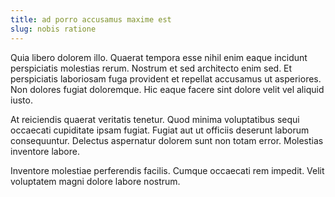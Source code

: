 ```yaml
---
title: ad porro accusamus maxime est
slug: nobis ratione
---
```


Quia libero dolorem illo. Quaerat tempora esse nihil enim eaque incidunt perspiciatis molestias rerum. Nostrum et sed architecto enim sed. Et perspiciatis laboriosam fuga provident et repellat accusamus ut asperiores. Non dolores fugiat doloremque. Hic eaque facere sint dolore velit vel aliquid iusto.

At reiciendis quaerat veritatis tenetur. Quod minima voluptatibus sequi occaecati cupiditate ipsam fugiat. Fugiat aut ut officiis deserunt laborum consequuntur. Delectus aspernatur dolorem sunt non totam error. Molestias inventore labore.

Inventore molestiae perferendis facilis. Cumque occaecati rem impedit. Velit voluptatem magni dolore labore nostrum.
